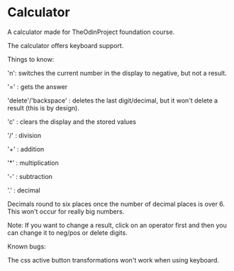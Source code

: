# Calculator
A calculator made for TheOdinProject foundation course.

The calculator offers keyboard support. 

Things to know:




'n': switches the current number in the display to negative, but not a result.

'=' : gets the answer

'delete'/'backspace' : deletes the last digit/decimal, but it won't delete a result (this is by design).

'c' : clears the display and the stored values

'/' : division

'+' : addition

'*' : multiplication

'-' : subtraction

'.' : decimal

Decimals round to six places once the number of decimal places is over 6. This won't occur for really big numbers.

Note: If you want to change a result, click on an operator first and then you can change it to neg/pos or delete digits.

Known bugs:

The css active button transformations won't work when using keyboard.
